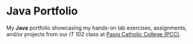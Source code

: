 # Java Portfolio
My **Java** portfolio showcasing my hands-on lab exercises, assignments, and/or projects from our *IT 102* class at [Pasig Catholic College (PCC)](https://pasigcatholic.edu.ph/).
